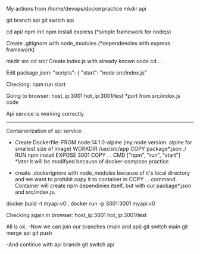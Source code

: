 My actions from /home/devops/dockerpractice
mkdir api

git branch api
git switch api

cd api/
npm init
npm install express (*simple framework for nodejs)

Create .gitignore with node_modules (*dependencies with express framework)

mkdir src
cd src/
Create index.js with already known code
cd ..

Edit package.json:
  "scripts": {
    "start": "node src/index.js"

Checking:
npm run start

Going to browser:
host_ip:3001
hot_ip:3001/test
*port from src/index.js code

Api service is working correctly

-------------------------------------------
Сontainerization of spi service:

- Create Dockerfile:
FROM node:14.1.0-alpine  (my node version. alpine for smallest size of image)
WORKDIR /usr/src/app
COPY package*.json ./
RUN npm install
EXPOSE 3001
COPY . .
CMD ["npm", "run", "start"]
*later it will be modifyed because of docker-compose practice

- create .dockerignore with node_modules because of it's local directory and we want to 
prohibit copy it to container in COPY . . command. Container will create npm dependinies itself, but with our package*.json and src/index.js.

docker build -t myapi:v0 .
docker run -p 3001:3001 myapi:v0

Checking again in browser:
host_ip:3001
hot_ip:3001/test

All is ok.
-Now we can join our branches (main and api)
git switch main
git merge api
git push

-And continue with api branch
git switch api

